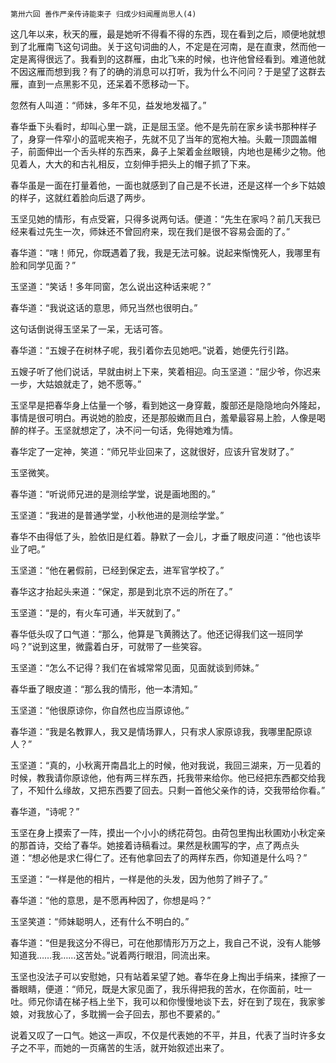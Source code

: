     第卅六回 善作严亲传诗能束子 归成少妇闻雁尚思人(4) 

   这几年以来，秋天的雁，最是她听不得看不得的东西，现在看到之后，顺便地就想到了北雁南飞这句词曲。关于这句词曲的人，不定是在河南，是在直隶，然而他一定是离得很远了。我看到的这群雁，由北飞来的时候，也许他曾经看到。难道他就不因这雁而想到我？有了的确的消息可以打听，我为什么不问问？于是望了这群去雁，直到一点黑影不见，还呆着不愿移动一下。

   忽然有人叫道：“师妹，多年不见，益发地发福了。”

   春华垂下头看时，却叫心里一跳，正是屈玉坚。他不是先前在家乡读书那种样子了，身穿一件窄小的蓝呢夹袍子，先就不见了当年的宽袍大袖。头戴一顶圆盖帽子，前面伸出一个舌头样的东西来，鼻子上架着金丝眼镜，内地也是稀少之物。他见着人，大大的和古礼相反，立刻伸手把头上的帽子抓了下来。

   春华虽是一面在打量着他，一面也就感到了自己是不长进，还是这样一个乡下姑娘的样子，这就红着脸向后退了两步。

   玉坚见她的情形，有点受窘，只得多说两句话。便道：“先生在家吗？前几天我已经来看过先生一次，师妹还不曾回府来，现在我们是很不容易会面的了。”

   春华道：“嗐！师兄，你既遇着了我，我是无法可躲。说起来惭愧死人，我哪里有脸和同学见面？”

   玉坚道：“笑话！多年同窗，怎么说出这种话来呢？”

   春华道：“我说这话的意思，师兄当然也很明白。”

   这句话倒说得玉坚呆了一呆，无话可答。

   春华道：“五嫂子在树林子呢，我引着你去见她吧。”说着，她便先行引路。

   五嫂子听了他们说话，早就由树上下来，笑着相迎。向玉坚道：“屈少爷，你迟来一步，大姑娘就走了，她不愿等。”

   玉坚早是把春华身上估量一个够，看到她这一身穿戴，腹部还是隐隐地向外隆起，事情是很可明白。再说她的脸皮，还是那般嫩而且白，羞晕最容易上脸，人像是喝醉的样子。玉坚就想定了，决不问一句话，免得她难为情。

   春华定了一定神，笑道：“师兄毕业回来了，这就很好，应该升官发财了。”

   玉坚微笑。

   春华道：“听说师兄进的是测绘学堂，说是画地图的。”

   玉坚道：“我进的是普通学堂，小秋他进的是测绘学堂。”

   春华不由得低了头，脸依旧是红着。静默了一会儿，才垂了眼皮问道：“他也该毕业了吧。”

   玉坚道：“他在暑假前，已经到保定去，进军官学校了。”

   春华这才抬起头来道：“保定，那是到北京不远的所在了。”

   玉坚道：“是的，有火车可通，半天就到了。”

   春华低头叹了口气道：“那么，他算是飞黄腾达了。他还记得我们这一班同学吗？”说到这里，微露着白牙，可就带了一些笑容。

   玉坚道：“怎么不记得？我们在省城常常见面，见面就谈到师妹。”

   春华垂了眼皮道：“那么我的情形，他一本清知。”

   玉坚道：“他很原谅你，你自然也应当原谅他。”

   春华道：“我是名教罪人，我又是情场罪人，只有求人家原谅我，我哪里配原谅人？”

   玉坚道：“真的，小秋离开南昌北上的时候，他对我说，我回三湖来，万一见着的时候，教我请你原谅他，他有两三样东西，托我带来给你。他已经把东西都交给我了，不知什么缘故，又把东西要了回去。只剩一首他父亲作的诗，交我带给你看。”

   春华道，“诗呢？”

   玉坚在身上摸索了一阵，摸出一个小小的绣花荷包。由荷包里掏出秋圃劝小秋定亲的那首诗，交给了春华。她接着诗稿看过。果然是秋圃写的字，点了两点头道：“想必他是求仁得仁了。还有他拿回去了的两样东西，你知道是什么吗？”

   玉坚道：“一样是他的相片，一样是他的头发，因为他剪了辫子了。”

   春华道：“他的意思，是不愿再种因了，你想是吗？”

   玉坚笑道：“师妹聪明人，还有什么不明白的。”

   春华道：“但是我这分不得已，可在他那情形万万之上，我自己不说，没有人能够知道我……我……这苦处。”说着两行眼泪，同流出来。

   玉坚也没法子可以安慰她，只有站着呆望了她。春华在身上掏出手绢来，揉擦了一番眼睛，便道：“师兄，既是大家见面了，我乐得把我的苦水，在你面前，吐一吐。师兄你请在梯子档上坐下，我可以和你慢慢地谈下去，好在到了现在，我家爹娘，对我放心了，多耽搁一会子回去，那也不要紧的。”

   说着又叹了一口气。她这一声叹，不仅是代表她的不平，并且，代表了当时许多女子之不平，而她的一页痛苦的生活，就开始叙述出来了。

